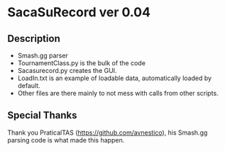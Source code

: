 # SacaSuRecord ver 0.04
## Description
* Smash.gg parser 
* TournamentClass.py is the bulk of the code
* Sacasurecord.py creates the GUI.
* LoadIn.txt is an example of loadable data, automatically loaded by default.
* Other files are there mainly to not mess with calls from other scripts.
## Special Thanks
  Thank you PraticalTAS (https://github.com/avnestico), his Smash.gg parsing code is what made this happen.
